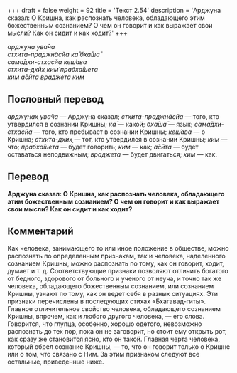 +++
draft = false
weight = 92
title = 'Текст 2.54'
description = 'Арджуна сказал: О Кришна, как распознать человека, обладающего этим божественным сознанием? О чем он говорит и как выражает свои мысли? Как он сидит и как ходит?'
+++

_арджуна ува̄ча  
стхита-праджн̃асйа ка̄ бха̄ша̄  
сама̄дхи-стхасйа кеш́ава  
стхита-дхӣх̣ ким̇ прабха̄шета  
ким а̄сӣта враджета ким_

## Пословный перевод

_арджунах̣_ _ува̄ча_ — Арджуна сказал; _стхита_\-_праджн̃асйа_ — того, кто утвердился в сознании Кришны; _ка̄_ — какой; _бха̄ша̄_ — язык; _сама̄дхи_\-_стхасйа_ — того, кто пребывает в сознании Кришны; _кеш́ава_ — о Кришна; _стхита_\-_дхӣх̣_ — тот, кто утвердился в сознании Кришны; _ким_ — что; _прабха̄шета_ — будет говорить; _ким_ — как; _а̄сӣта_ — будет оставаться неподвижным; _враджета_ — будет двигаться; _ким_ — как.

## Перевод

**Арджуна сказал: О Кришна, как распознать человека, обладающего этим божественным сознанием? О чем он говорит и как выражает свои мысли? Как он сидит и как ходит?**

## Комментарий

Как человека, занимающего то или иное положение в обществе, можно распознать по определенным признакам, так и человека, наделенного сознанием Кришны, можно распознать по тому, как он говорит, ходит, думает и т. д. Соответствующие признаки позволяют отличить богатого от бедного, здорового от больного и ученого от неуча, и точно так же человека, обладающего божественным сознанием, или сознанием Кришны, узнают по тому, как он ведет себя в разных ситуациях. Эти признаки перечислены в последующих стихах «Бхагавад-гиты». Главное отличительное свойство человека, обладающего сознанием Кришны, впрочем, как и любого другого человека, — его слова. Говорится, что глупца, особенно, хорошо одетого, невозможно распознать до тех пор, пока он не заговорит, но стоит ему открыть рот, как сразу же становится ясно, кто он такой. Главная черта человека, который обрел сознание Кришны, — то, что он говорит только о Кришне или о том, что связано с Ним. За этим признаком следуют все остальные, приведенные ниже.
